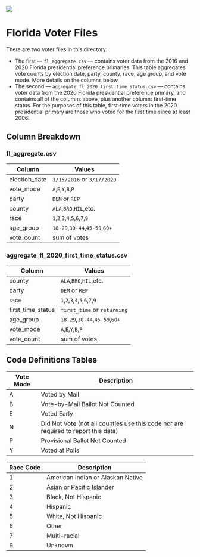
[![](https://media.licdn.com/dms/image/C4E0BAQHL_soHqC8vVA/company-logo_200_200/0?e=2159024400&v=beta&t=pa4sRz_MWKj7_FVzvq74OOHCq_3xX8uWFr0QsNfBVwQ)](https://electionlab.mit.edu/)
# Florida Voter Files

There are two voter files in this directory: 

* The first — `fl_aggregate.csv` — contains voter data from the 2016 and 2020 Florida presidential preference primaries. This table aggregates vote counts by election date, party, county, race, age group, and vote mode. More details on the columns below.
* The second — `aggregate_fl_2020_first_time_status.csv` — contains voter data from the 2020 Florida presidential preference primary, and contains all of the columns above, plus another column: first-time status. For the purposes of this table, first-time voters in the 2020 presidential primary are those who voted for the first time since at least 2006. 
## Column Breakdown

### fl_aggregate.csv
| Column | Values | 
| ------ | ------ |
| election_date | `3/15/2016` or `3/17/2020` |
| vote_mode | `A`,`E`,`Y`,`B`,`P` |
| party | `DEM` or `REP` |
| county | `ALA`,`BRO`,`HIL`,etc. |
| race | `1`,`2`,`3`,`4`,`5`,`6`,`7`,`9` |
| age_group | `18-29`,`30-44`,`45-59`,`60+` |
| vote_count | sum of votes |

### aggregate_fl_2020_first_time_status.csv
| Column | Values | 
| ------ | ------ |
| county | `ALA`,`BRO`,`HIL`,etc. |
| party | `DEM` or `REP` |
| race | `1`,`2`,`3`,`4`,`5`,`6`,`7`,`9` |
| first_time_status | `first_time` or `returning` |
| age_group | `18-29`,`30-44`,`45-59`,`60+` |
| vote_mode | `A`,`E`,`Y`,`B`,`P` |
| vote_count | sum of votes |

## Code Definitions Tables
| Vote Mode | Description |
| ------ | ------ |
| A | Voted by Mail |
| B | Vote-by-Mail Ballot Not Counted |
| E | Voted Early |
| N | Did Not Vote (not all counties use this code nor are required to report this data) |
| P | Provisional Ballot Not Counted |
| Y | Voted at Polls |

| Race Code | Description |
| ------ | ------ |
| 1 | American Indian or Alaskan Native |
| 2 | Asian or Pacific Islander |
| 3 | Black, Not Hispanic |
| 4 | Hispanic |
| 5 | White, Not Hispanic |
| 6 | Other |
| 7 | Multi-racial|
| 9 | Unknown |

